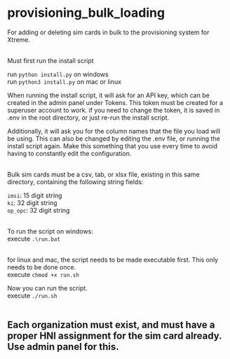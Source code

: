 # provisioning_bulk_loading

For adding or deleting sim cards in bulk to the provisioning system for Xtreme. <br><br>


Must first run the install script <br>

run `python install.py` on windows <br>
run `python3 install.py` on mac or linux <br>

When running the install script, it will ask for an API key, which can be created in the admin panel under Tokens. This token must be created for a superuser account to work. if you need to change the token, it is saved in .env in the root directory, or just re-run the install script. <br>

Additionally, it will ask you for the column names that the file you load will be using. This can also be changed by editing the .env file, or running the install script again. Make this something that you use every time to avoid having to constantly edit the configuration. <br><br>


Bulk sim cards must be a csv, tab, or xlsx file, existing in this same directory, containing the following string fields: <br>

`imsi`: 15 digit string <br>
`ki`: 32 digit string <br>
`op_opc`: 32 digit string <br><br>


To run the script on windows: <br>
execute `.\run.bat` <br><br>


for linux and mac, the script needs to be made executable first. This only needs to be done once. <br>
execute `chmod +x run.sh` <br>

Now you can run the script. <br>
execute `./run.sh` <br><br>


## Each organization must exist, and must have a proper HNI assignment for the sim card already. Use admin panel for this.